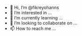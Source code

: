 - 👋 Hi, I’m @fikreyohanns
- 👀 I’m interested in ...
- 🌱 I’m currently learning ...
- 💞️ I’m looking to collaborate on ...
- 📫 How to reach me ...

<!---
fikreyohanns/fikreyohanns is a ✨ special ✨ repository because its `README.md` (this file) appears on your GitHub profile.
You can click the Preview link to take a look at your changes.
--->
